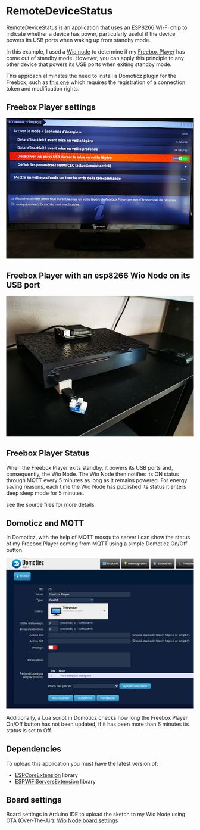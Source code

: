 # RemoteDeviceStatus

RemoteDeviceStatus is an application that uses an ESP8266 Wi-Fi chip to indicate whether a device has power,
particularly useful if the device powers its USB ports when waking up from standby mode.

In this example, I used a [Wio node](https://wiki.seeedstudio.com/Wio_Node/) to determine if my [Freebox Player](https://www.actusfree.fr/freebox-player/) has come out of standby mode. 
However, you can apply this principle to any other device that powers its USB ports when exiting standby mode.

This approach eliminates the need to install a Domoticz plugin for the Freebox, such as [this one](https://github.com/supermat/PluginDomoticzFreebox) which requires the registration of 
a connection token and modification rights.

## Freebox Player settings 

![Freebox settings](https://github.com/gerald-guiony/ESPWiFiServersExtension/blob/master/examples/RemoteDeviceStatus/doc/img/FreeboxPlayerUsbDisabled.jpg)

## Freebox Player with an esp8266 Wio Node on its USB port 

![Freebox with a Wio Node](https://github.com/gerald-guiony/ESPWiFiServersExtension/blob/master/examples/RemoteDeviceStatus/doc/img/FreeboxPlayerWioNode.jpg)

## Freebox Player Status

When the Freebox Player exits standby, it powers its USB ports and, consequently, the Wio Node. 
The Wio Node then notifies its ON status through MQTT every 5 minutes as long as it remains powered.
For energy saving reasons, each time the Wio Node has published its status it enters deep sleep mode for 5 minutes.

see the source files for more details.

## Domoticz and MQTT

In Domoticz, with the help of MQTT mosquitto server I can show the status of my Freebox Player coming from MQTT using a simple Domoticz On/Off button. 

![Simple Domoticz button](https://github.com/gerald-guiony/ESPWiFiServersExtension/blob/master/examples/RemoteDeviceStatus/doc/img/SimpleDomoticzButton.png)

Additionally, a Lua script in Domoticz checks how long the Freebox Player On/Off button has not been updated, if it has been more than 6 minutes its status is set to Off.

## Dependencies

To upload this application you must have the latest version of:
* [ESPCoreExtension](https://github.com/gerald-guiony/ESPCoreExtension) library 
* [ESPWiFiServersExtension](https://github.com/gerald-guiony/ESPWiFiServersExtension) library

## Board settings

Board settings in Arduino IDE to upload the sketch to my Wio Node using OTA (Over-The-Air): [Wio Node board settings](https://github.com/gerald-guiony/ESPWiFiServersExtension/blob/master/examples/RemoteDeviceStatus/doc/WioNodeBoardSettings.png)
